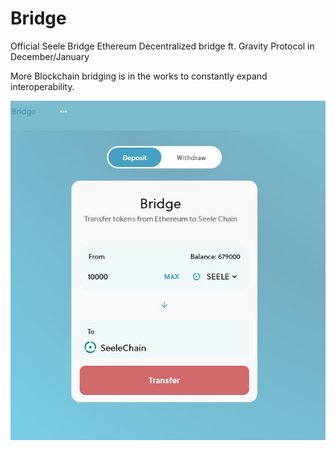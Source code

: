 # Bridge

Official Seele Bridge Ethereum Decentralized bridge ft. Gravity Protocol in December/January

More Blockchain bridging is in the works to constantly expand interoperability.



![](../.gitbook/assets/bridge.jpg)
